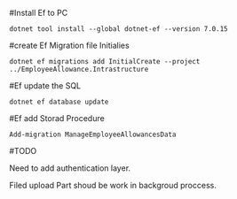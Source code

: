 #Install Ef to PC

    dotnet tool install --global dotnet-ef --version 7.0.15   
 

#create Ef  Migration file Initialies 

    dotnet ef migrations add InitialCreate --project ../EmployeeAllowance.Intrastructure

#Ef update the SQL

    dotnet ef database update

 #Ef add Storad Procedure
 
    Add-migration ManageEmployeeAllowancesData


#TODO

Need to add authentication layer.

Filed upload Part shoud be work in backgroud  proccess.
